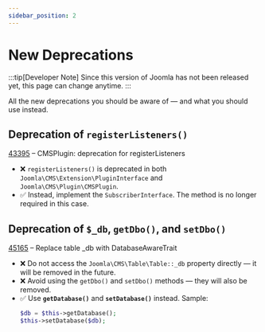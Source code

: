 ```yaml
---
sidebar_position: 2
---
```


# New Deprecations

:::tip[Developer Note]
  Since this version of Joomla has not been released yet, this page can change anytime.
:::

All the new deprecations you should be aware of — and what you should use instead.

## Deprecation of `registerListeners()`
[43395](https://github.com/joomla/joomla-cms/pull/43395) – CMSPlugin: deprecation for registerListeners

- ❌ `registerListeners()` is deprecated in both `Joomla\CMS\Extension\PluginInterface` and `Joomla\CMS\Plugin\CMSPlugin`.
- ✅ Instead, implement the `SubscriberInterface`. The method is no longer required in this case.

## Deprecation of `$_db`, `getDbo()`, and `setDbo()`
[45165](https://github.com/joomla/joomla-cms/pull/45165) – Replace table _db with DatabaseAwareTrait

- ❌ Do not access the `Joomla\CMS\Table\Table::_db` property directly — it will be removed in the future.
- ❌ Avoid using the `getDbo()` and `setDbo()` methods — they will also be removed.
- ✅ Use **`getDatabase()`** and **`setDatabase()`** instead.
  Sample:
  ```php
  $db = $this->getDatabase();
  $this->setDatabase($db);
  ```
